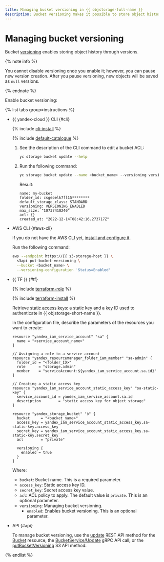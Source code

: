 ```yaml
---
title: Managing bucket versioning in {{ objstorage-full-name }}
description: Bucket versioning makes it possible to store object history through versions. In this article, you will learn how to manage versioning in {{ objstorage-name }}.
---
```


# Managing bucket versioning

Bucket [versioning](../../concepts/versioning.md) enables storing object history through versions.

{% note info %}

You cannot disable versioning once you enable it; however, you can pause new version creation. After you pause versioning, new objects will be saved as `null` versions.

{% endnote %}

Enable bucket versioning:

{% list tabs group=instructions %}

- {{ yandex-cloud }} CLI {#cli}

  {% include [cli-install](../../../_includes/cli-install.md) %}

  {% include [default-catalogue](../../../_includes/default-catalogue.md) %}

  1. See the description of the CLI command to edit a bucket ACL:

     ```bash
     yc storage bucket update --help
     ```

  1. Run the following command:

     ```bash
     yc storage bucket update --name <bucket_name> --versioning versioning-enabled
     ```

     Result:

     ```text
     name: my-bucket
     folder_id: csgeoelk7fl15********
     default_storage_class: STANDARD
     versioning: VERSIONING_ENABLED
     max_size: "10737418240"
     acl: {}
     created_at: "2022-12-14T08:42:16.273717Z"
     ```

- AWS CLI {#aws-cli}

  If you do not have the AWS CLI yet, [install and configure it](../../tools/aws-cli.md).

  Run the following command:

  ```bash
  aws --endpoint https://{{ s3-storage-host }} \
    s3api put-bucket-versioning \
    --bucket <bucket_name> \
    --versioning-configuration 'Status=Enabled'
  ```

- {{ TF }} {#tf}

  {% include [terraform-role](../../../_includes/storage/terraform-role.md) %}

  {% include [terraform-install](../../../_includes/terraform-install.md) %}

  Retrieve [static access keys](../../../iam/operations/sa/create-access-key.md): a static key and a key ID used to authenticate in {{ objstorage-short-name }}.

  In the configuration file, describe the parameters of the resources you want to create:

  ```hcl
  resource "yandex_iam_service_account" "sa" {
    name = "<service_account_name>"
  }

  // Assigning a role to a service account
  resource "yandex_resourcemanager_folder_iam_member" "sa-admin" {
    folder_id = "<folder_ID>"
    role      = "storage.admin"
    member    = "serviceAccount:${yandex_iam_service_account.sa.id}"
  }

  // Creating a static access key
  resource "yandex_iam_service_account_static_access_key" "sa-static-key" {
    service_account_id = yandex_iam_service_account.sa.id
    description        = "static access key for object storage"
  }

  resource "yandex_storage_bucket" "b" {
    bucket     = "<bucket_name>"
    access_key = yandex_iam_service_account_static_access_key.sa-static-key.access_key
    secret_key = yandex_iam_service_account_static_access_key.sa-static-key.secret_key
    acl        = "private"

    versioning {
      enabled = true
    }
  }
  ```

  Where:

  * `bucket`: Bucket name. This is a required parameter.
  * `access_key`: Static access key ID.
  * `secret_key`: Secret access key value.
  * `acl`: ACL policy to apply. The default value is `private`. This is an optional parameter.
  * `versioning`: Managing bucket versioning.
    * `enabled`: Enables bucket versioning. This is an optional parameter.

- API {#api}

  To manage bucket versioning, use the [update](../../api-ref/Bucket/update.md) REST API method for the [Bucket](../../api-ref/Bucket/index.md) resource, the [BucketService/Update](../../api-ref/grpc/Bucket/update.md) gRPC API call, or the [putBucketVersioning](../../s3/api-ref/bucket/putBucketVersioning.md) S3 API method.

{% endlist %}
